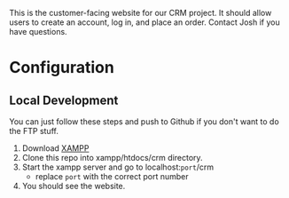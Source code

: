 This is the customer-facing website for our CRM project. It should allow users to create an account, log in, and place an order. Contact Josh if you have questions.

# Configuration

## Local Development

You can just follow these steps and push to Github if you don't want to do the FTP stuff.

1. Download [XAMPP](https://www.apachefriends.org/index.html)
2. Clone this repo into xampp/htdocs/crm directory.
3. Start the xampp server and go to localhost:`port`/crm
    * replace `port` with the correct port number
4. You should see the website.

